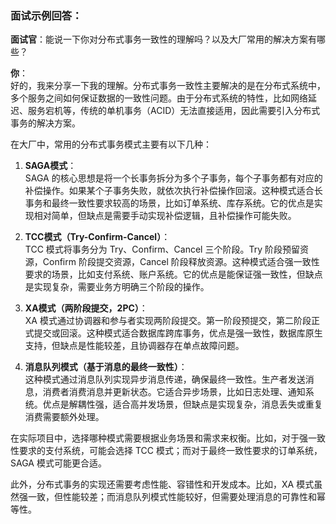 ### **面试示例回答：**

**面试官**：能说一下你对分布式事务一致性的理解吗？以及大厂常用的解决方案有哪些？

**你**：  
好的，我来分享一下我的理解。分布式事务一致性主要解决的是在分布式系统中，多个服务之间如何保证数据的一致性问题。由于分布式系统的特性，比如网络延迟、服务宕机等，传统的单机事务（ACID）无法直接适用，因此需要引入分布式事务的解决方案。

在大厂中，常用的分布式事务模式主要有以下几种：

1. **SAGA模式**：  
   SAGA 的核心思想是将一个长事务拆分为多个子事务，每个子事务都有对应的补偿操作。如果某个子事务失败，就依次执行补偿操作回滚。这种模式适合长事务和最终一致性要求较高的场景，比如订单系统、库存系统。它的优点是实现相对简单，但缺点是需要手动实现补偿逻辑，且补偿操作可能失败。

2. **TCC模式（Try-Confirm-Cancel）**：  
   TCC 模式将事务分为 Try、Confirm、Cancel 三个阶段。Try 阶段预留资源，Confirm 阶段提交资源，Cancel 阶段释放资源。这种模式适合强一致性要求的场景，比如支付系统、账户系统。它的优点是能保证强一致性，但缺点是实现复杂，需要业务方明确三个阶段的操作。

3. **XA模式（两阶段提交，2PC）**：  
   XA 模式通过协调器和参与者实现两阶段提交。第一阶段预提交，第二阶段正式提交或回滚。这种模式适合数据库跨库事务，优点是强一致性，数据库原生支持，但缺点是性能较差，且协调器存在单点故障问题。

4. **消息队列模式（基于消息的最终一致性）**：  
   这种模式通过消息队列实现异步消息传递，确保最终一致性。生产者发送消息，消费者消费消息并更新状态。它适合异步场景，比如日志处理、通知系统。优点是解耦性强，适合高并发场景，但缺点是实现复杂，消息丢失或重复消费需要额外处理。

在实际项目中，选择哪种模式需要根据业务场景和需求来权衡。比如，对于强一致性要求的支付系统，可能会选择 TCC 模式；而对于最终一致性要求的订单系统，SAGA 模式可能更合适。

此外，分布式事务的实现还需要考虑性能、容错性和开发成本。比如，XA 模式虽然强一致，但性能较差；而消息队列模式性能较好，但需要处理消息的可靠性和幂等性。
